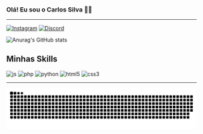 ### Olá! Eu sou o Carlos Silva 👨‍💻
<hr>

[![Instagram](https://img.shields.io/badge/Instagram-9D42FA?style=for-the-badge&logo=instagram&logoColor=white)](https://www.instagram.com/karlloz.s/)
[![Discord](https://img.shields.io/badge/Discord-7289DA?style=for-the-badge&logo=discord&logoColor=white)](https://discord.gg/qSfuayQ3HT)

![Anurag's GitHub stats](https://github-readme-stats.vercel.app/api?username=carlossillva&show_icons=true&theme=radical)

## Minhas Skills
<div style="display: inline_block">
    <img align="center" alt="js" src="https://img.shields.io/badge/JavaScript-F7DF1E?style=for-the-badge&logo=javascript&logoColor=black"/>
    <img align="center" alt="php" src="https://img.shields.io/badge/PHP-777BB4?style=for-the-badge&logo=php&logoColor=white"/>
    <img align="center" alt="python" src="https://img.shields.io/badge/python-F7DF1E?style=for-the-badge&logo=python&logoColor=black"/>
    <img align="center" alt="html5" src="https://img.shields.io/badge/HTML5-E34F26?style=for-the-badge&logo=html5&logoColor=white"/>
    <img align="center" alt="css3" src="https://img.shields.io/badge/CSS3-1572B6?style=for-the-badge&logo=css3&logoColor=white"/>
</div>

<hr>

![Snake animation](https://github.com/carlossillva/carlossillva/blob/main/snake-animation.svg)
